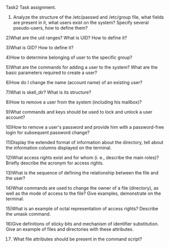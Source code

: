Task2 Task  assignment.

1) Analyze the structure of the /etc/passwd and /etc/group file, what fields are present in it, what users exist on the system? Specify several pseudo-users, how to define them?

2)What are the uid ranges? What is UID? How to define it?

3)What is GID? How to define it?

4)How to determine belonging of user to the specific group? 

5)What are the commands for adding a user to the system? What are the basic parameters required to create a user?

6)How do I change the name (account name) of an existing user?

7)What is skell_dir? What is its structure?

8)How to remove a user from the system (including his mailbox)?

9)What commands and keys should be used to lock and unlock a user account?

10)How to remove a user's password and provide him with a password-free login for subsequent password change?

11)Display the extended format of information about the directory, tell about the information columns displayed on the terminal.

12)What access rights exist and for whom (i. e., describe the main roles)? Briefly describe the acronym for access rights.

13)What is the sequence of defining the relationship between the file and the user?

14)What commands are used to change the owner of a file (directory), as well as the mode of access to the file? Give examples, demonstrate on the terminal.

15)What is an example of octal representation of access rights? Describe the umask command.

16)Give definitions of sticky bits and mechanism of identifier substitution. Give an example of files and directories with these attributes.

17) What file attributes should be present in the command script?
